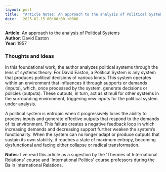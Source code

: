 ```yaml
---
layout: post
title:  "Article Notes: An approach to the analysis of Political Systems"
date:   2025-02-15 00:00:00 +0000
---
```

**Article**: An approach to the analysis of Political Systems<br>
**Author**: David Easton<br>
**Year**: 1957

### Thoughts and Ideas
In this foundational work, the author analyzes political systems through the lens of systems theory. For David Easton, a Political System is any system that produces political decisions of various kinds. This system operates within an environment that influences it through supports or demands (inputs), which, once processed by the system, generate decisions or policies (outputs). These outputs, in turn, act as stimuli for other systems in the surrounding environment, triggering new inputs for the political system under analysis.

A political system is entropic when it progressively loses the ability to process inputs and generate effective outputs that respond to the demands of its environment. This failure creates a negative feedback loop in which increasing demands and decreasing support further weaken the system’s functionality. When the system can no longer adapt or produce outputs that sustain its own stability, it reaches a state of maximum entropy, becoming dysfunctional and facing either collapse or radical transformation.

**Notes**: I've read this article as a sugestion by the 'Theories of International Relations' course and 'International Politics' course professors during the Ba in International Relations.